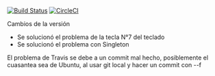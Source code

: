 [![Build Status](https://travis-ci.org/GabrielEValenzuela/AutmatedTellerMachineProject.svg?branch=GabiBranch)](https://travis-ci.org/GabrielEValenzuela/AutmatedTellerMachineProject)
[![CircleCI](https://circleci.com/gh/GabrielEValenzuela/AutmatedTellerMachineProject/tree/GabiBranch.svg?style=svg)](https://circleci.com/gh/GabrielEValenzuela/AutmatedTellerMachineProject/tree/GabiBranch)

Cambios de la versión

* Se solucionó el problema de la tecla N°7 del teclado
* Se solucionó el problema con Singleton

El problema de Travis se debe a un commit mal hecho, posiblemente el cuasantea sea de Ubuntu, al usar git local y hacer un commit con --f

